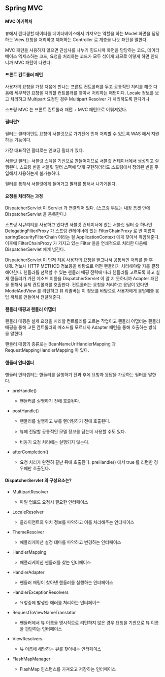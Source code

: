## Spring MVC

#### MVC 아키텍처

뷰에서 렌더링할 데이터를 데이터베이스에서 가져오는 역할을 하는 Model 화면을 담당하는 View 요청을 처리하고 제어하는 Controller 로 계층을 나눈
패턴을 말한다. 

MVC 패턴을 사용하지 않으면 관심사를 나누기 힘드니까 화면을 담당하는 코드, 데이터베이스 엑세스하는 코드, 요청을
처리하는 코드가 모두 섞이게 되므로 이렇게 하면 안되니까 MVC 패턴이 나왔다.  

#### 프론트 컨트롤러 패턴 

사용자의 요청을 가장 처음에 만나는 프론트 컨트롤러를 두고 공통적인 처리를 해준 다음에 
세부적인 요청을 처리할 컨트롤러를 찾아서 처리하는 패턴이다. Locale 정보를 보고 처리하고
Multipart 요청인 경우 Multipart Resolver 가 처리하도록 한다거나  

스프링 MVC 는 프론트 컨트롤러 패턴 + MVC 패턴으로 이뤄져있다.

#### 필터란?

필터는 클라이언트 요청이 서블릿으로 가기전에 먼저 처리할 수 있도록 WAS 에서 지원하는 기능이다. 

가장 대표적인 필터로는 인코딩 필터가 있다. 

서블릿 필터는 서블릿 스펙을 기반으로 만들어지므로 서블릿 컨테이너에서 생성되고 실행된다. 
스프링 빈을 서블릿 필터 스펙에 맞게 구현하더라도 스프링에서 정의된 빈을 주입해서 사용하는게 불가능하다.

필터를 통해서 서블릿에게 들어가고 필터를 통해서 나가게된다. 

#### 요청을 처리하는 과정 

DispatcherServlet 이 Servlet 과 연결되어 있다. (스프링 부트는 내장 톰캣 안에 DispatcherServlet 을 등록한다.)

스프링 시큐리티를 사용하고 있다면 서블릿 컨테이너에 있는 서블릿 필터 중 하나인 DelegatingFilterProxy 가 
스프링 컨테이너에 있는 FilterChainProxy 로 빈 이름이 springSecurityFilterChain 이라는 걸 ApplicationContext 에게 찾아서 위임해준다. 
이후에 FilterChainProxy 가 가지고 있는 Filter 들을 연쇄적으로 처리한 다음에 DispatcherServlet 에게 넘긴다. 

DispatcherServlet 이 먼저 처음 사용자의 요청을 받고나서 공통적인 처리를 한 후
URL 정보나 HTTP METHOD 정보등을 바탕으로 어떤 핸들러가 처리해야할 지를 결정해야한다. 
핸들러를 선택할 수 있는 핸들러 매핑 전략에 따라 핸들러를 고르도록 하고 실제 핸들러가 가진 메소드 이름을
DispatcherServlet 이 알 지 못하니까 Adapter 패턴을 통해서 실제 컨트롤러를 호출한다.
컨트롤러는 요청을 처리하고 응답이 있다면 ModelAndView 를 리턴하고 뷰 리졸버는 이 정보를 바탕으로
사용자에게 응답해줄 응답 객체를 만들어서 전달해준다. 

#### 핸들러 매핑과 핸들러 어댑터 

핸들러 매핑은 실제 요청을 처리할 컨트롤러를 고르는 작업이고 핸들러 어댑터는 핸들러 매핑을 통해 고른 컨트롤러의 
메소드를 모르니까 Adapter 패턴을 통해 호출하는 방식을 말한다.

핸들러 매핑의 종류로는 BeanNameUrlHandlerMapping 과 RequestMappingHandlerMapping 이 있다.

#### 핸들러 인터셉터

핸들러 인터셉터는 핸들러를 실행하기 전과 후에 요청과 응답을 가공하는 필터를 말한다.

- preHandle()

  - 핸들러를 실행하기 전에 호출된다.
  
- postHandle()

  - 핸들러를 실행하고 뷰를 렌더링하기 전에 호출된다. 
  
  - 뷰에 전달할 공통적인 모델 정보를 담는데 사용할 수도 있다. 
  
  - 비동기 요청 처리에는 실행되지 않는다.
  
- afterCompletion()

  - 요청 처리가 완전히 끝난 뒤에 호출된다. preHandle() 에서 true 를 리턴한 경우에만 호출된다.
  

#### DispatcherServlet 의 구성요소는?

- MultipartResolver

  - 파일 업로드 요청시 필요한 인터페이스 

- LocaleResolver

  - 클라이언트의 위치 정보를 파악하고 이를 처리해주는 인터페이스 

- ThemeResolver

  - 애플리케이션 설정 테마를 파악하고 변경하는 인터페이스 

- HandlerMapping

  - 애플리케이션 핸들러를 찾는 인터페이스

- HandlerAdapter

  - 핸들러 매핑이 찾아낸 핸들러를 실행하는 인터페이스 

- HandlerExceptionResolvers

  - 요청중에 발생한 에러를 처리하는 인터페이스 

- RequestToViewNameTranslator

  - 핸들러에서 뷰 이름을 명시적으로 리턴하지 않은 경우 요청을 기반으로 뷰 이름을 판단하는 인터페이스 

- ViewResolvers
  
  - 뷰 이름에 해당하는 뷰를 찾아내는 인터페이스  
  
- FlashMapManager

  - FlashMap 인스턴스를 가져오고 저장하는 인터페이스 


